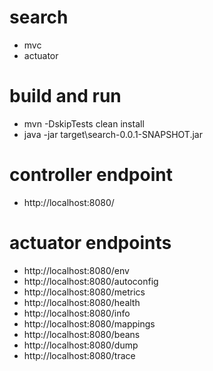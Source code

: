 # search
* mvc
* actuator

# build and run
* mvn -DskipTests clean install
* java -jar target\search-0.0.1-SNAPSHOT.jar

# controller endpoint
* http://localhost:8080/

# actuator endpoints
* http://localhost:8080/env
* http://localhost:8080/autoconfig
* http://localhost:8080/metrics
* http://localhost:8080/health
* http://localhost:8080/info
* http://localhost:8080/mappings
* http://localhost:8080/beans
* http://localhost:8080/dump
* http://localhost:8080/trace
